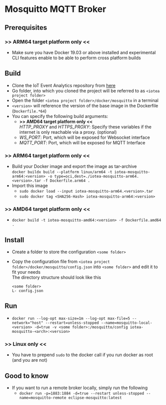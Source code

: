 <!---
  Copyright (c) 2021 Bosch.IO GmbH

  This Source Code Form is subject to the terms of the Mozilla Public
  License, v. 2.0. If a copy of the MPL was not distributed with this
  file, You can obtain one at https://mozilla.org/MPL/2.0/.

  SPDX-License-Identifier: MPL-2.0
-->

# Mosquitto MQTT Broker

## Prerequisites

### >> ARM64 target platform only <<

- Make sure you have Docker 19.03 or above installed and experimental CLI features enable to be able to perform cross platform builds

## Build

- Clone the IoT Event Analytics repository from [here](https://github.com/GENIVI/iot-event-analytics)
- Go folder, into which you cloned the project will be referred to as `<iotea project folder>`
- Open the folder `<iotea project folder>/docker/mosquitto` in a terminal
- `<version>` will reference the version of the base image in the Dockerfile (`Dockerfile.*64`)
- You can specify the following build arguments:
  - __>> AMD64 target platform only <<__<br>
    _HTTP\_PROXY_ and _HTTPS\_PROXY_: Specify these variables if the internet is only reachable via a proxy. (optional)
  - _WS\_PORT_: Port, which will be exposed for Websocket interface
  - _MQTT\_PORT_: Port, which will be exposed for MQTT Interface

### >> ARM64 target platform only <<

- Build your Docker image and export the image as tar-archive<br>
  `docker buildx build --platform linux/arm64 -t iotea-mosquitto-arm64:<version> -o type=oci,dest=./iotea-mosquitto-arm64.<version>.tar -f Dockerfile.arm64 .`
- Import this image
  - `sudo docker load --input iotea-mosquitto-arm64.<version>.tar`
  - `sudo docker tag <SHA256-Hash> iotea-mosquitto-arm64:<version>`

### >> AMD64 target platform only <<

- `docker build -t iotea-mosquitto-amd64:<version> -f Dockerfile.amd64 .`

## Install

- Create a folder to store the configuration `<some folder>`
- Copy the configuration file from `<iotea project folder>/docker/mosquitto/config.json` into `<some folder>` and edit it to fit your needs<br>
  The directory structure should look like this<br>

  ```code
  <some folder>
  L- config.json
  ```

## Run

- `docker run --log-opt max-size=1m --log-opt max-file=5 --network="host" --restart=unless-stopped --name=mosquitto-local-<version> -d=true -v <some folder>:/mosquitto/config iotea-mosquitto-<arch>:<version>`

### >> Linux only <<

- You have to prepend `sudo` to the docker call if you run docker as root (and you are not)

## Good to know

- If you want to run a remote broker locally, simply run the following
  - `docker run -p=1883:1884 -d=true --restart unless-stopped --name=mosquitto-remote eclipse-mosquitto:latest`
